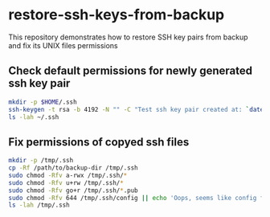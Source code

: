 # restore-ssh-keys-from-backup
This repository demonstrates how to restore SSH key pairs from backup and fix its UNIX files permissions

## Check default permissions for newly generated ssh key pair

```bash
mkdir -p $HOME/.ssh
ssh-keygen -t rsa -b 4192 -N "" -C "Test ssh key pair created at: `date`" -f $HOME/.ssh/test_id
ls -lah ~/.ssh
```

## Fix permissions of copyed ssh files

```bash
mkdir -p /tmp/.ssh
cp -Rf /path/to/backup-dir /tmp/.ssh
sudo chmod -Rfv a-rwx /tmp/.ssh/*
sudo chmod -Rfv u+rw /tmp/.ssh/*
sudo chmod -Rfv go+r /tmp/.ssh/*.pub
sudo chmod -Rfv 644 /tmp/.ssh/config || echo 'Oops, seems like config file has not beed found.'
ls -lah /tmp/.ssh
```
